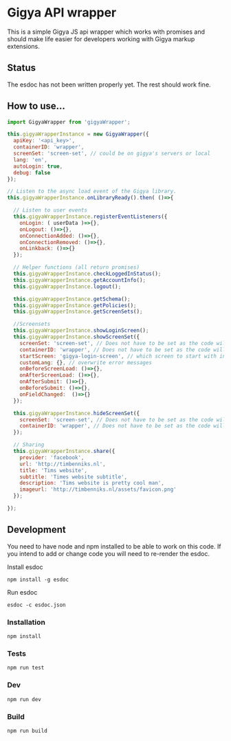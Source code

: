 # Gigya API wrapper
This is a simple Gigya JS api wrapper which works with promises and should make life easier for developers working with Gigya markup extensions.

## Status
The esdoc has not been written properly yet. The rest should work fine.

## How to use...

```js
import GigyaWrapper from 'gigyaWrapper';

this.gigyaWrapperInstance = new GigyaWrapper({
  apiKey: '<api_key>',
  containerID: 'wrapper',
  screenSet: 'screen-set', // could be on gigya's servers or local
  lang: 'en',
  autoLogin: true,
  debug: false
});

// Listen to the async load event of the Gigya library.
this.gigyaWrapperInstance.onLibraryReady().then( ()=>{

  // Listen to user events
  this.gigyaWrapperInstance.registerEventListeners({
    onLogin: ( userData )=>{},
    onLogout: ()=>{},
    onConnectionAdded: ()=>{},
    onConnectionRemoved: ()=>{},
    onLinkback: ()=>{}
  });

  // Helper functions (all return promises)
  this.gigyaWrapperInstance.checkLoggedInStatus();
  this.gigyaWrapperInstance.getAccountInfo();
  this.gigyaWrapperInstance.logout();

  this.gigyaWrapperInstance.getSchema();
  this.gigyaWrapperInstance.getPolicies();
  this.gigyaWrapperInstance.getScreenSets();

  //Screensets
  this.gigyaWrapperInstance.showLoginScreen();
  this.gigyaWrapperInstance.showScreenSet({
    screenSet: 'screen-set', // Does not have to be set as the code will use the screenSet provided in the options. With this you can overwrite it.
    containerID: 'wrapper', // Does not have to be set as the code will use the containerID provided in the options. With this you can overwrite it.
    startScreen: 'gigya-login-screen', // which screen to start with in the screenSet.
    customLang: {}, // overwrite error messages
    onBeforeScreenLoad: ()=>{},
    onAfterScreenLoad: ()=>{},
    onAfterSubmit: ()=>{},
    onBeforeSubmit: ()=>{},
    onFieldChanged:  ()=>{}
  });

  this.gigyaWrapperInstance.hideScreenSet({
    screenSet: 'screen-set', // Does not have to be set as the code will use the screenSet provided in the options. With this you can overwrite it.
    containerID: 'wrapper', // Does not have to be set as the code will use the containerID provided in the options. With this you can overwrite it.
  });

  // Sharing
  this.gigyaWrapperInstance.share({
    provider: 'facebook',
    url: 'http://timbenniks.nl',
    title: 'Tims website',
    subtitle: 'Times website subtitle',
    description: 'Tims website is pretty cool man',
    imageurl: 'http://timbenniks.nl/assets/favicon.png'
  });

});
```

## Development
You need to have node and npm installed to be able to work on this code.
If you intend to add or change code you will need to re-render the esdoc.

Install esdoc

`npm install -g esdoc`

Run esdoc

`esdoc -c esdoc.json`

### Installation
`npm install`

### Tests
`npm run test`

### Dev
`npm run dev`

### Build
`npm run build`
